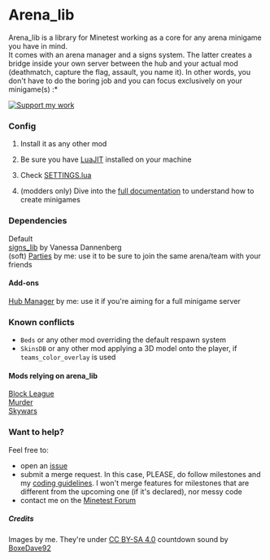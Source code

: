 # Arena_lib

Arena_lib is a library for Minetest working as a core for any arena minigame you have in mind.  
It comes with an arena manager and a signs system. The latter creates a bridge inside your own server between the hub and your actual mod (deathmatch, capture the flag, assault, you name it). In other words, you don't have to do the boring job and you can focus exclusively on your minigame(s) :*

<a href="https://liberapay.com/Zughy/"><img src="https://i.imgur.com/4B2PxjP.png" alt="Support my work"/></a>  

### Config

1) Install it as any other mod

2) Be sure you have [LuaJIT](https://luajit.org/) installed on your machine

3) Check [SETTINGS.lua](SETTINGS.lua)

4) (modders only) Dive into the [full documentation](DOCS.md) to understand how to create minigames  

### Dependencies
Default  
[signs_lib](https://gitlab.com/VanessaE/signs_lib) by Vanessa Dannenberg  
(soft) [Parties](https://gitlab.com/zughy-friends-minetest/parties) by me: use it to be sure to join the same arena/team with your friends

#### Add-ons
[Hub Manager](https://gitlab.com/zughy-friends-minetest/hub-manager) by me: use it if you're aiming for a full minigame server

### Known conflicts
* `Beds` or any other mod overriding the default respawn system
* `SkinsDB` or any other mod applying a 3D model onto the player, if `teams_color_overlay` is used

#### Mods relying on arena_lib
[Block League](https://gitlab.com/zughy-friends-minetest/block_league)  
[Murder](https://gitlab.com/giov4/minetest-murder-mod)  
[Skywars](https://gitlab.com/zughy-friends-minetest/skywars)

### Want to help?
Feel free to:
* open an [issue](https://gitlab.com/zughy-friends-minetest/arena_lib/-/issues)
* submit a merge request. In this case, PLEASE, do follow milestones and my [coding guidelines](https://cryptpad.fr/pad/#/2/pad/view/-l75iHl3x54py20u2Y5OSAX4iruQBdeQXcO7PGTtGew/embed/). I won't merge features for milestones that are different from the upcoming one (if it's declared), nor messy code
* contact me on the [Minetest Forum](https://forum.minetest.net/memberlist.php?mode=viewprofile&u=26472)

##### Credits
Images by me. They're under [CC BY-SA 4.0](https://creativecommons.org/licenses/by-sa/4.0/)
countdown sound by [BoxeDave92](https://freesound.org/people/BoxerDave92/sounds/338868/)

